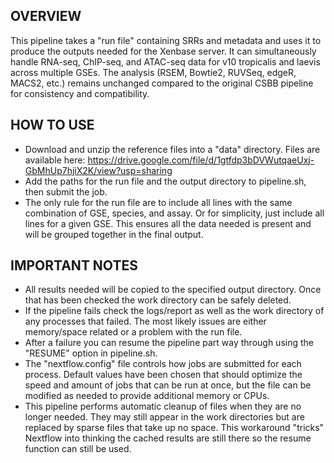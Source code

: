 ## OVERVIEW
This pipeline takes a "run file" containing SRRs and metadata and uses it to produce the outputs needed for the Xenbase server. It can simultaneously handle RNA-seq, ChIP-seq, and ATAC-seq data for v10 tropicalis and laevis across multiple GSEs. The analysis (RSEM, Bowtie2, RUVSeq, edgeR, MACS2, etc.) remains unchanged compared to the original CSBB pipeline for consistency and compatibility.

## HOW TO USE
- Download and unzip the reference files into a "data" directory. Files are available here: https://drive.google.com/file/d/1gtfdp3bDVWutqaeUxj-GbMhUp7hjiX2K/view?usp=sharing
- Add the paths for the run file and the output directory to pipeline.sh, then submit the job.
- The only rule for the run file are to include all lines with the same combination of GSE, species, and assay. Or for simplicity, just include all lines for a given GSE. This ensures all the data needed is present and will be grouped together in the final output. 

## IMPORTANT NOTES
- All results needed will be copied to the specified output directory. Once that has been checked the work directory can be safely deleted.
- If the pipeline fails check the logs/report as well as the work directory of any processes that failed. The most likely issues are either memory/space related or a problem with the run file.
- After a failure you can resume the pipeline part way through using the "RESUME" option in pipeline.sh. 
- The "nextflow.config" file controls how jobs are submitted for each process. Default values have been chosen that should optimize the speed and amount of jobs that can be run at once, but the file can be modified as needed to provide additional memory or CPUs. 
- This pipeline performs automatic cleanup of files when they are no longer needed. They may still appear in the work directories but are replaced by sparse files that take up no space. This workaround "tricks" Nextflow into thinking the cached results are still there so the resume function can still be used.
